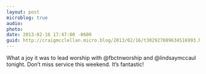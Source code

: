 ```yaml
---
layout: post
microblog: true
audio: 
photo: 
date: 2013-02-16 17:47:00 -0600
guid: http://craigmcclellan.micro.blog/2013/02/16/t302927089634516993.html
---
```

What a joy it was to lead worship with @fbctnworship and @lindsaymccaul tonight. Don’t miss service this weekend. It’s fantastic!
